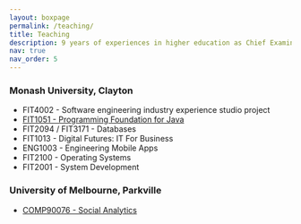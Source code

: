 ```yaml
---
layout: boxpage
permalink: /teaching/
title: Teaching
description: 9 years of experiences in higher education as Chief Examiner, Lecturer and Tutor including teaching materials and assessments development for the following units/subject.
nav: true
nav_order: 5
---
```


### **Monash University, Clayton**

- FIT4002 - Software engineering industry experience studio project
- [FIT1051 - Programming Foundation for Java](https://handbook.monash.edu/2022/units/FIT1051?year=2022)
- FIT2094 / FIT3171 - Databases
- FIT1013 - Digital Futures:  IT For Business
- ENG1003 - Engineering Mobile Apps
- FIT2100 - Operating Systems
- FIT2001 - System Development

### **University of Melbourne, Parkville**

- [COMP90076 - Social Analytics](https://handbook.unimelb.edu.au/2024/subjects/comp90076/dates-times)
